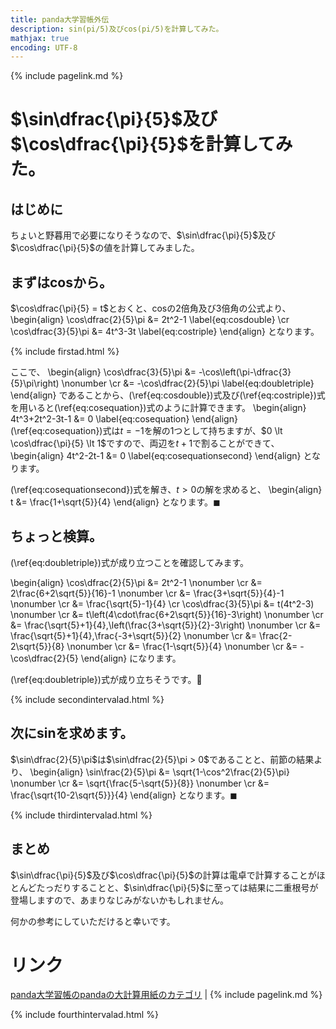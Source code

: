 ```yaml
---
title: panda大学習帳外伝
description: sin(pi/5)及びcos(pi/5)を計算してみた。
mathjax: true
encoding: UTF-8
---
```

{% include pagelink.md %}

# $\sin\dfrac{\pi}{5}$及び$\cos\dfrac{\pi}{5}$を計算してみた。
## はじめに
ちょいと野暮用で必要になりそうなので、$\sin\dfrac{\pi}{5}$及び$\cos\dfrac{\pi}{5}$の値を計算してみました。
## まずはcosから。
$\cos\dfrac{\pi}{5} = t$とおくと、cosの2倍角及び3倍角の公式より、
\begin{align}
  \cos\dfrac{2}{5}\pi &= 2t^2-1 \label{eq:cosdouble} \cr
  \cos\dfrac{3}{5}\pi &= 4t^3-3t \label{eq:costriple}
\end{align}
となります。

{% include firstad.html %}

ここで、
\begin{align}
  \cos\dfrac{3}{5}\pi &= -\cos\left(\pi-\dfrac{3}{5}\pi\right) \nonumber \cr
  &= -\cos\dfrac{2}{5}\pi \label{eq:doubletriple}
\end{align}
であることから、(\ref{eq:cosdouble})式及び(\ref{eq:costriple})式を用いると(\ref{eq:cosequation})式のように計算できます。
\begin{align}
  4t^3+2t^2-3t-1 &= 0 \label{eq:cosequation}
\end{align}
(\ref{eq:cosequation})式は$t=-1$を解の1つとして持ちますが、$0 \lt \cos\dfrac{\pi}{5} \lt 1$ですので、両辺を$t+1$で割ることができて、
\begin{align}
  4t^2-2t-1 &= 0 \label{eq:cosequationsecond}
\end{align}
となります。

(\ref{eq:cosequationsecond})式を解き、$t \gt 0$の解を求めると、
\begin{align}
  t &= \frac{1+\sqrt{5}}{4}
\end{align}
となります。$\blacksquare$
## ちょっと検算。
(\ref{eq:doubletriple})式が成り立つことを確認してみます。

\begin{align}
  \cos\dfrac{2}{5}\pi &= 2t^2-1 \nonumber \cr
  &= 2\frac{6+2\sqrt{5}}{16}-1 \nonumber \cr
  &= \frac{3+\sqrt{5}}{4}-1 \nonumber \cr
  &= \frac{\sqrt{5}-1}{4} \cr
  \cos\dfrac{3}{5}\pi &= t(4t^2-3) \nonumber \cr
  &= t\left(4\cdot\frac{6+2\sqrt{5}}{16}-3\right) \nonumber \cr
  &= \frac{\sqrt{5}+1}{4}\,\left(\frac{3+\sqrt{5}}{2}-3\right) \nonumber \cr
  &= \frac{\sqrt{5}+1}{4}\,\frac{-3+\sqrt{5}}{2} \nonumber \cr
  &= \frac{2-2\sqrt{5}}{8} \nonumber \cr
  &= \frac{1-\sqrt{5}}{4} \nonumber \cr
  &= -\cos\dfrac{2}{5}
\end{align}
になります。

(\ref{eq:doubletriple})式が成り立ちそうです。&#x1f43c;

{% include secondintervalad.html %}

## 次にsinを求めます。
$\sin\dfrac{2}{5}\pi$は$\sin\dfrac{2}{5}\pi > 0$であることと、前節の結果より、
\begin{align}
  \sin\frac{2}{5}\pi &= \sqrt{1-\cos^2\frac{2}{5}\pi} \nonumber \cr
  &= \sqrt{\frac{5-\sqrt{5}}{8}} \nonumber \cr
  &= \frac{\sqrt{10-2\sqrt{5}}}{4}
\end{align}
となります。$\blacksquare$

{% include thirdintervalad.html %}

## まとめ
$\sin\dfrac{\pi}{5}$及び$\cos\dfrac{\pi}{5}$の計算は電卓で計算することがほとんどたっだりすることと、$\sin\dfrac{\pi}{5}$に至っては結果に二重根号が登場しますので、あまりなじみがないかもしれません。

何かの参考にしていただけると幸いです。

# リンク
[panda大学習帳のpandaの大計算用紙のカテゴリ](https://pandanote.info/?cat=13) \| {% include pagelink.md %}

{% include fourthintervalad.html %}
